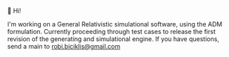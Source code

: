 👋 Hi!

I'm working on a General
Relativistic simulational software,
using the ADM formulation.
Currently proceeding through test
cases to release the first revision
of the generating and simulational
engine.
If you have questions, send a main
to robi.biciklis@gmail.com
